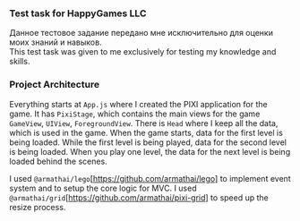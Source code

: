 ### Test task for HappyGames LLC

  Данное тестовое задание передано мне исключительно для оценки моих знаний и навыков.  
  This test task was given to me exclusively for testing my knowledge and skills.

### Project Architecture
  Everything starts at `App.js` where I created the PIXI application for the game. It has `PixiStage`, which contains the main views for the game `GameView`, `UIView`, `ForegroundView`.
  There is `Head` where I keep all the data, which is used in the game. When the game starts, data for the first level is being loaded. While the first level is being played, data for the second level is being loaded. When you play one level, the data for the next level is being loaded behind the scenes.

  I used `@armathai/lego`[https://github.com/armathai/lego] to implement event system and to setup the core logic for MVC. 
  I used `@armathai/grid`[https://github.com/armathai/pixi-grid] to speed up the resize process.

  
